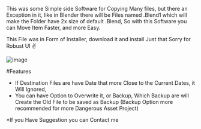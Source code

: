 This was some Simple side Software for Copying Many files, but there an Exception in it, like in Blender there will be Files named .Blend1 which will make the Folder have 2x size of default .Blend, So with this Software you can Move Item Faster, and more Easy.

This File was in Form of Installer, download it and install Just that Sorry for Robust UI ✌

![image](https://github.com/user-attachments/assets/9825232b-a690-41c6-b6fc-f532f92de422)

#Features
- If Destination Files are have Date that more Close to the Current Dates, it Will Ignored,
- You can have Option to Overwrite it, or Backup, Which Backup are will Create the Old File to be saved as Backup (Backup Option more recommended for more Dangerous Asset Project)

*If you Have Suggestion you can Contact me
